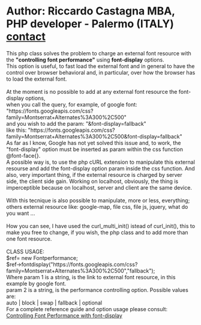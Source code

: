 <h1>Author: Riccardo Castagna MBA, PHP developer - Palermo (ITALY) <a href=https://api.whatsapp.com/send?phone=393315954155>contact</a></h1>
<p>This php class solves the problem to charge an external font resource 
with the <strong>"controlling font performance"</strong> using <strong>font-display</strong> options.<br>
This option is useful, to fast load the external font and in general to have the control over browser behavioral and, in particular, over how the
browser has to load the external font.<br><br>  
At the moment is no possible to add at any external font resource the font-display options,<br> 
when you call the query, for example, of google font:<br>
"https://fonts.googleapis.com/css?family=Montserrat+Alternates%3A300%2C500" <br>
and you wish to add the param: "&font-display=fallback" <br>
like this: "https://fonts.googleapis.com/css?family=Montserrat+Alternates%3A300%2C500&font-display=fallback" <br> 
As far as I know, Google has not yet solved this issue and, to work, 
the "font-display" option must be inserted as param within the css function @font-face{}.<br>   
A possible way is, to use the php cURL extension to manipulate this external resourse and add 
the font-display option param inside the css function. And also, very important thing, if the external resource is charged by server side, 
the client side gain. Working on localhost, obviously, the thing is imperceptible because on localhost, server and client are the same device.<br><br>
With this tecnique is also possible to manipulate, more or less, everything; others external resource like: 
google-map, file css, file js, jquery, what do you want ...<br><br> 
How you can see, I have used the curl_multi_init() istead of curl_init(), this to make you free to change, if you wish, the php class and 
to add more than one font resource.<br><br>
CLASS USAGE:<br> 
$ref= new Fontperformance;<br>
$ref->fontdisplay("https://fonts.googleapis.com/css?family=Montserrat+Alternates%3A300%2C500","fallback");<br>
Where param 1 is a string, is the link to external font resource, in this example by google font.<br>
param 2 is a string, is the performance controlling option. Possible values are:<br>
 auto | block | swap | fallback | optional<br> 
For a complete reference guide and option usage please consult:<br> 
<a href="https://developers.google.com/web/updates/2016/02/font-display">Controlling Font Performance with font-display</a>  
</p> 
